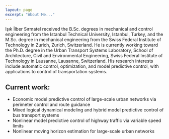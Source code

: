```yaml
---
layout: page
excerpt: "About Me..."
---
```


Işık İlber Sırmatel received the B.Sc. degrees in mechanical and control engineering from the Istanbul Technical University, Istanbul, Turkey, and the M.Sc. degree in mechanical engineering from the Swiss Federal Institute of Technology in Zurich, Zurich, Switzerland. He is currently working toward the Ph.D. degree in the Urban Transport Systems Laboratory, School of Architecture, Civil and Environmental Engineering, Swiss Federal Institute of Technology in Lausanne, Lausanne, Switzerland. His research interests include automatic control, optimization, and model predictive control, with applications to control of transportation systems.

## Current work:

- Economic model predictive control of large-scale urban networks via perimeter control and route guidance
- Mixed logical dynamical modeling and hybrid model predictive control of bus transport systems
- Nonlinear model predictive control of highway traffic via variable speed limits
- Nonlinear moving horizon estimation for large-scale urban networks
